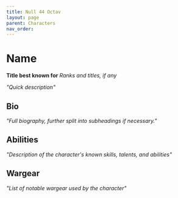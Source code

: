 ```yaml
---
title: Null 44 Octav
layout: page
parent: Characters
nav_order: 
---
```

# Name
**Title best known for**
*Ranks and titles, if any*

*"Quick description"*

## Bio
*"Full biography, further split into subheadings if necessary."*

## Abilities
*"Description of the character's known skills, talents, and abilities"*

## Wargear
*"List of notable wargear used by the character"*